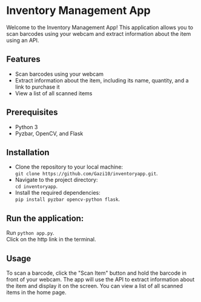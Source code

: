 # Inventory Management App
Welcome to the Inventory Management App! This application allows you to scan barcodes using your webcam and extract information about the item using an API.

## Features
* Scan barcodes using your webcam
* Extract information about the item, including its name, quantity, and a link to purchase it
* View a list of all scanned items
## Prerequisites
* Python 3
* Pyzbar, OpenCV, and Flask
## Installation
* Clone the repository to your local machine:  
`git clone https://github.com/Gazi10/inventoryapp.git`. 
* Navigate to the project directory:  
`cd inventoryapp`. 
* Install the required dependencies:   
`pip install pyzbar opencv-python flask`. 
## Run the application:   
Run `python app.py`.\
Click on the http link in the terminal.
## Usage
To scan a barcode, click the "Scan Item" button and hold the barcode in front of your webcam. The app will use the API to extract information about the item and display it on the screen. You can view a list of all scanned items in the home page.
